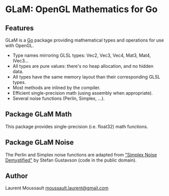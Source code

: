 GLaM: OpenGL Mathematics for Go
===============================

Features
--------

GLaM is a [Go](http://golang.org/) package providing mathematical types and 
operations for use with OpenGL.

- Type names mirroring GLSL types: Vec2, Vec3, Vec4, Mat3, Mat4, IVec3...
- All types are pure values: there's no heap allocation, and no hidden data.
- All types have the same memory layout than their corresponding GLSL types.
- Most methods are inlined by the compiler.
- Efficient single-precision math (using assembly when appropriate).
- Several noise functions (Perlin, Simplex, ...).


Package GLaM Math
-----------------

This package provides single-precision (i.e. float32) math functions.


Package GLaM Noise
------------------

The Perlin and Simplex noise functions are adapted from
["Simplex Noise Demystified"](http://www.itn.liu.se/~stegu/simplexnoise/simplexnoise.pdf)
by Stefan Gustavson (code in the public domain).


Author
------

Laurent Moussault <moussault.laurent@gmail.com>